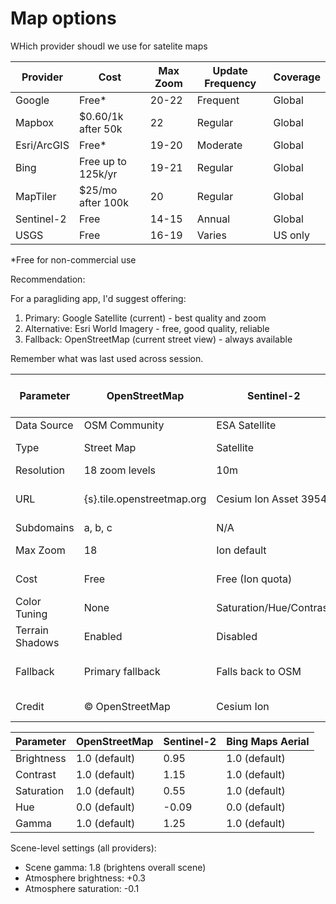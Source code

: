 # Map options

WHich provider shoudl we use for satelite maps 

  | Provider    | Cost               | Max Zoom | Update Frequency | Coverage |
  |-------------|--------------------|----------|------------------|----------|
  | Google      | Free*              | 20-22    | Frequent         | Global   |
  | Mapbox      | $0.60/1k after 50k | 22       | Regular          | Global   |
  | Esri/ArcGIS | Free*              | 19-20    | Moderate         | Global   |
  | Bing        | Free up to 125k/yr | 19-21    | Regular          | Global   |
  | MapTiler    | $25/mo after 100k  | 20       | Regular          | Global   |
  | Sentinel-2  | Free               | 14-15    | Annual           | Global   |
  | USGS        | Free               | 16-19    | Varies           | US only  |

  *Free for non-commercial use

  Recommendation:

  For a paragliding app, I'd suggest offering:
  1. Primary: Google Satellite (current) - best quality and zoom
  2. Alternative: Esri World Imagery - free, good quality, reliable
  3. Fallback: OpenStreetMap (current street view) - always available

Remember what was last used across session. 

  | Parameter       | OpenStreetMap              | Sentinel-2              | Bing Maps Aerial   |
  |-----------------|----------------------------|-------------------------|--------------------|
  | Data Source     | OSM Community              | ESA Satellite           | Microsoft          |
  | Type            | Street Map                 | Satellite               | Aerial + Labels    |
  | Resolution      | 18 zoom levels             | 10m                     | Variable           |
  | URL             | {s}.tile.openstreetmap.org | Cesium Ion Asset 3954   | Cesium Ion Asset 3 |
  | Subdomains      | a, b, c                    | N/A                     | N/A                |
  | Max Zoom        | 18                         | Ion default             | Ion default        |
  | Cost            | Free                       | Free (Ion quota)        | Free (Ion quota)   |
  | Color Tuning    | None                       | Saturation/Hue/Contrast | None               |
  | Terrain Shadows | Enabled                    | Disabled                | Disabled           |
  | Fallback        | Primary fallback           | Falls back to OSM       | Falls back to OSM  |
  | Credit          | © OpenStreetMap            | Cesium Ion              | Cesium Ion         |

  | Parameter  | OpenStreetMap | Sentinel-2 | Bing Maps Aerial |
  |------------|---------------|------------|------------------|
  | Brightness | 1.0 (default) | 0.95       | 1.0 (default)    |
  | Contrast   | 1.0 (default) | 1.15       | 1.0 (default)    |
  | Saturation | 1.0 (default) | 0.55       | 1.0 (default)    |
  | Hue        | 0.0 (default) | -0.09      | 0.0 (default)    |
  | Gamma      | 1.0 (default) | 1.25       | 1.0 (default)    |

Scene-level settings (all providers):

- Scene gamma: 1.8 (brightens overall scene)
- Atmosphere brightness: +0.3
- Atmosphere saturation: -0.1